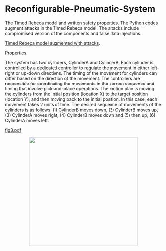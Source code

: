 # Reconfigurable-Pneumatic-System

The Timed Rebeca model and written safety properties.
The Python codes augment attacks in the Timed Rebeca model. The attacks include compromised version of the components and false data injections.


<body>
    <p><a href="https://github.com/fereidoun-moradi/Reconfigurable-Pneumatic-System/blob/main/RPS_V2024_attackmodel.rebeca">Timed Rebeca model augmented with attacks</a>.</p>
    <p><a href="https://github.com/fereidoun-moradi/Reconfigurable-Pneumatic-System/blob/main/RPS_V2024_attackmodel.property">Properties</a>.</p>   
</body>




The system has two cylinders, CylinderA and CylinderB. Each cylinder is controlled by a dedicated controller to regulate the movement in either left-right or up-down directions. The timing of the movement for cylinders can differ based on the direction of the
movement. The controllers are responsible for coordinating the movements in the correct sequence and timing that involve pick-and-place operations.
The motion plan is moving the cylinders from the initial position (location X) to the target position (location Y), and then moving back to the initial position. In this case, each movement takes 2 units of time. The desired sequence of movements of the cylinders is as follows: (1) CylinderB moves
down, (2) CylinderB moves up, (3) CylinderA moves right, (4) CylinderB moves down and (5) then up, (6) CylinderA moves left.

[fig3.pdf](https://github.com/fereidoun-moradi/Reconfigurable-Pneumatic-System/files/11395744/fig3.pdf)
<p align="center">
  <img src="[your_relative_path_here](https://github.com/fereidoun-moradi/Reconfigurable-Pneumatic-System/files/11395744/fig3.pdf)" width="350">
</p>

